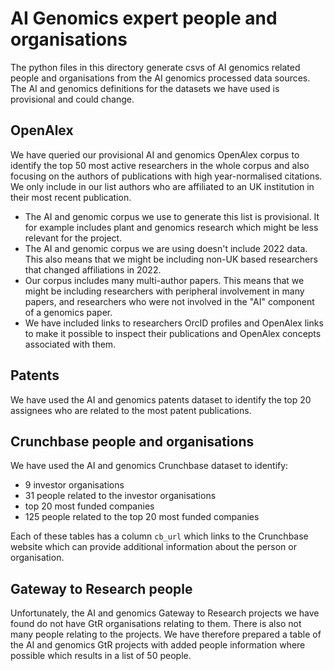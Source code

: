 # AI Genomics expert people and organisations

The python files in this directory generate csvs of AI genomics related people and organisations from the AI genomics processed data sources. The AI and genomics definitions for the datasets we have used is provisional and could change.

## OpenAlex

We have queried our provisional AI and genomics OpenAlex corpus to identify the top 50 most active researchers in the whole corpus and also focusing on the authors of publications with high year-normalised citations. We only include in our list authors who are affiliated to an UK institution in their most recent publication.

- The AI and genomic corpus we use to generate this list is provisional. It for example includes plant and genomics research which might be less relevant for the project.
- The AI and genomic corpus we are using doesn't include 2022 data. This also means that we might be including non-UK based researchers that changed affiliations in 2022.
- Our corpus includes many multi-author papers. This means that we might be including researchers with peripheral involvement in many papers, and researchers who were not involved in the "AI" component of a genomics paper.
- We have included links to researchers OrcID profiles and OpenAlex links to make it possible to inspect their publications and OpenAlex concepts associated with them.

## Patents

We have used the AI and genomics patents dataset to identify the top 20 assignees who are related to the most patent publications.

## Crunchbase people and organisations

We have used the AI and genomics Crunchbase dataset to identify:

- 9 investor organisations
- 31 people related to the investor organisations
- top 20 most funded companies
- 125 people related to the top 20 most funded companies

Each of these tables has a column `cb_url` which links to the Crunchbase website which can provide additional information about the person or organisation.

## Gateway to Research people

Unfortunately, the AI and genomics Gateway to Research projects we have found do not have GtR organisations relating to them. There is also not many people relating to the projects.
We have therefore prepared a table of the AI and genomics GtR projects with added people information where possible which results in a list of 50 people.
